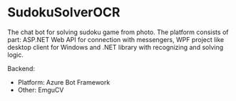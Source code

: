 # SudokuSolverOCR

The chat bot for solving sudoku game from photo. The platform consists of part: ASP.NET Web API for connection with messengers, WPF project like desktop client for Windows and .NET library with recognizing and solving logic.

Backend:
- Platform: Azure Bot Framework
- Other: EmguCV
